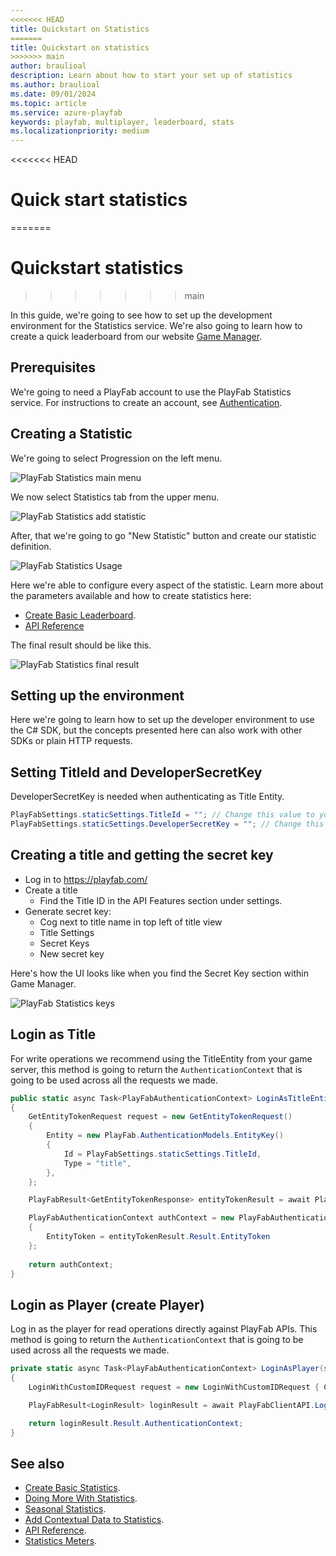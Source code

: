 ```yaml
---
<<<<<<< HEAD
title: Quickstart on Statistics
=======
title: Quickstart on statistics
>>>>>>> main
author: braulioal
description: Learn about how to start your set up of statistics
ms.author: braulioal
ms.date: 09/01/2024
ms.topic: article
ms.service: azure-playfab
keywords: playfab, multiplayer, leaderboard, stats
ms.localizationpriority: medium
---
```


<<<<<<< HEAD
# Quick start statistics
=======
# Quickstart statistics
>>>>>>> main

In this guide, we're going to see how to set up the development environment for the Statistics service. We're also going
to learn how to create a quick leaderboard from our website [Game Manager](https://developer.playfab.com/en-US/login).

## Prerequisites

We're going to need a PlayFab account to use the PlayFab Statistics service. For instructions to create an account, 
see [Authentication](../../authentication/authentication/index.md).

## Creating a Statistic

We're going to select Progression on the left menu.

![PlayFab Statistics main menu](media/game-manager-main-menu.png)

We now select Statistics tab from the upper menu.

![PlayFab Statistics add statistic](media/statistic-menu.png)

After, that we're going to go "New Statistic" button and create our statistic definition.

![PlayFab Statistics Usage](media/new-statistic.png)

Here we're able to configure every aspect of the statistic. Learn more about the parameters available and 
how to create statistics here:
- [Create Basic Leaderboard](create-basic-statistics.md).
- [API Reference](api-reference.md)

The final result should be like this.

![PlayFab Statistics final result](media/stat-result.png)

## Setting up the environment

Here we're going to learn how to set up the developer environment to use the C# SDK, but the concepts
presented here can also work with other SDKs or plain HTTP requests.

## Setting TitleId and DeveloperSecretKey

DeveloperSecretKey is needed when authenticating as Title Entity. 

``` C#
PlayFabSettings.staticSettings.TitleId = ""; // Change this value to your own titleId from PlayFab Game Manager
PlayFabSettings.staticSettings.DeveloperSecretKey = ""; // Change this to your title's secret key from Game Manager
```

## Creating a title and getting the secret key

- Log in to https://playfab.com/
- Create a title
    - Find the Title ID in the API Features section under settings.   
- Generate secret key:
  - Cog next to title name in top left of title view
  - Title Settings
  - Secret Keys
  - New secret key

Here's how the UI looks like when you find the Secret Key section within Game Manager.

![PlayFab Statistics keys](media/secret-keys.png)

## Login as Title

For write operations we recommend using the TitleEntity from your game server, this method is going to return the `AuthenticationContext` that is
going to be used across all the requests we made.

``` C#
public static async Task<PlayFabAuthenticationContext> LoginAsTitleEntity()
{
    GetEntityTokenRequest request = new GetEntityTokenRequest()
    {
        Entity = new PlayFab.AuthenticationModels.EntityKey()
        {
            Id = PlayFabSettings.staticSettings.TitleId,
            Type = "title",
        },                
    };

    PlayFabResult<GetEntityTokenResponse> entityTokenResult = await PlayFabAuthenticationAPI.GetEntityTokenAsync(request);

    PlayFabAuthenticationContext authContext = new PlayFabAuthenticationContext
    {
        EntityToken = entityTokenResult.Result.EntityToken
    };
    
    return authContext;
}
```

## Login as Player (create Player)

Log in as the player for read operations directly against PlayFab APIs. This method is going to return the `AuthenticationContext` that is
going to be used across all the requests we made.

``` C#
private static async Task<PlayFabAuthenticationContext> LoginAsPlayer(string customId = "GettingStartedGuide")
{
    LoginWithCustomIDRequest request = new LoginWithCustomIDRequest { CustomId = customId, CreateAccount = true };

    PlayFabResult<LoginResult> loginResult = await PlayFabClientAPI.LoginWithCustomIDAsync(request);

    return loginResult.Result.AuthenticationContext;
}

```


## See also

- [Create Basic Statistics](create-basic-statistics.md).
- [Doing More With Statistics](doing-more-statistics.md).
- [Seasonal Statistics](seasonal-statistics.md).
- [Add Contextual Data to Statistics](metadata-statistics.md).
- [API Reference](api-reference.md).
- [Statistics Meters](../../pricing/meters/statistics-meters.md).
